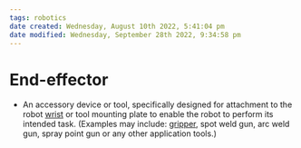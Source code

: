```yaml
---
tags: robotics
date created: Wednesday, August 10th 2022, 5:41:04 pm
date modified: Wednesday, September 28th 2022, 9:34:58 pm
---
```


# End-effector
- An accessory device or tool, specifically designed for attachment to the robot [wrist](Wrist.md) or tool mounting plate to enable the robot to perform its intended task. (Examples may include: [gripper](Gripper.md), spot weld gun, arc weld gun, spray point gun or any other application tools.)

